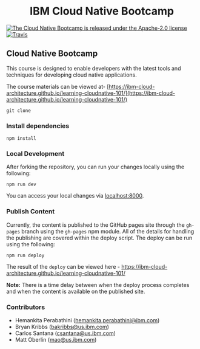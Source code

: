 
<h1 align="center">
IBM Cloud Native Bootcamp
</h1>

<p align="left">
    <a href="https://ibm-cloud-architecture.github.io/learning-cloudnative-101/blob/master/LICENSE">
    <img src="https://img.shields.io/badge/license-Apache--2.0-blue.svg" alt="The Cloud Native Bootcamp is released under the Apache-2.0 license" />
    <a href="https://travis-ci.org/github/ibm-cloud-architecture/learning-cloudnative-101"><img src="https://travis-ci.org/ibm-cloud-architecture/learning-cloudnative-101.svg?branch=master" alt="Travis"></a>
  </a>
</p>

## Cloud Native Bootcamp

This course is designed to enable developers with the latest tools and techniques for developing cloud native applications.

The course materials can be viewed at- [https://ibm-cloud-architecture.github.io/learning-cloudnative-101/](https://ibm-cloud-architecture.github.io/learning-cloudnative-101/)


```
git clone
```

### Install dependencies

```
npm install
```

### Local Development

After forking the repository, you can run your changes locally using the following:

```
npm run dev
```

You can access your local changes via [localhost:8000](http://localhost:8000).

### Publish Content

Currently, the content is published to the GitHub pages site through the `gh-pages` branch
using the `gh-pages` npm module. All of the details for handling the publishing are covered within
the deploy script. The deploy can be run using the following:

```
npm run deploy
```

The result of the `deploy` can be viewed here - https://ibm-cloud-architecture.github.io/learning-cloudnative-101/

**Note:** There is a time delay between when the deploy process completes and when the
content is available on the published site.

### Contributors

- Hemankita Perabathini (hemankita.perabathini@ibm.com)
- Bryan Kribbs (bakribbs@us.ibm.com)
- Carlos Santana (csantana@us.ibm.com)
- Matt Oberlin (mao@us.ibm.com)
